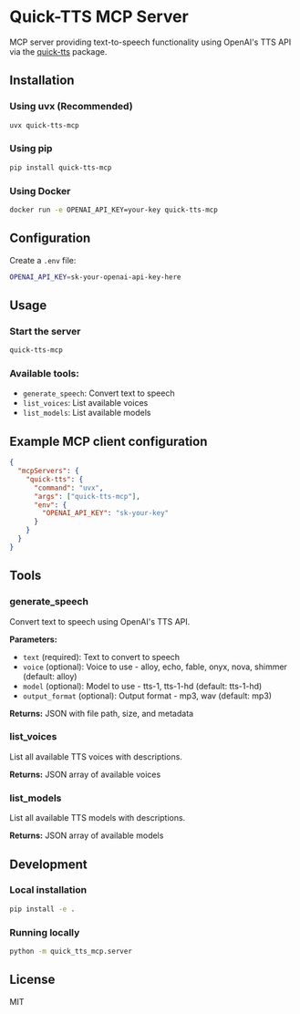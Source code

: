 # Quick-TTS MCP Server

MCP server providing text-to-speech functionality using OpenAI's TTS API via the [quick-tts](https://github.com/diogoseca/quick-tts) package.

## Installation

### Using uvx (Recommended)
```bash
uvx quick-tts-mcp
```

### Using pip
```bash
pip install quick-tts-mcp
```

### Using Docker
```bash
docker run -e OPENAI_API_KEY=your-key quick-tts-mcp
```

## Configuration

Create a `.env` file:
```bash
OPENAI_API_KEY=sk-your-openai-api-key-here
```

## Usage

### Start the server
```bash
quick-tts-mcp
```

### Available tools:
- `generate_speech`: Convert text to speech
- `list_voices`: List available voices  
- `list_models`: List available models

## Example MCP client configuration
```json
{
  "mcpServers": {
    "quick-tts": {
      "command": "uvx",
      "args": ["quick-tts-mcp"],
      "env": {
        "OPENAI_API_KEY": "sk-your-key"
      }
    }
  }
}
```

## Tools

### generate_speech
Convert text to speech using OpenAI's TTS API.

**Parameters:**
- `text` (required): Text to convert to speech
- `voice` (optional): Voice to use - alloy, echo, fable, onyx, nova, shimmer (default: alloy)
- `model` (optional): Model to use - tts-1, tts-1-hd (default: tts-1-hd)
- `output_format` (optional): Output format - mp3, wav (default: mp3)

**Returns:**
JSON with file path, size, and metadata

### list_voices
List all available TTS voices with descriptions.

**Returns:**
JSON array of available voices

### list_models
List all available TTS models with descriptions.

**Returns:**
JSON array of available models

## Development

### Local installation
```bash
pip install -e .
```

### Running locally
```bash
python -m quick_tts_mcp.server
```

## License

MIT
